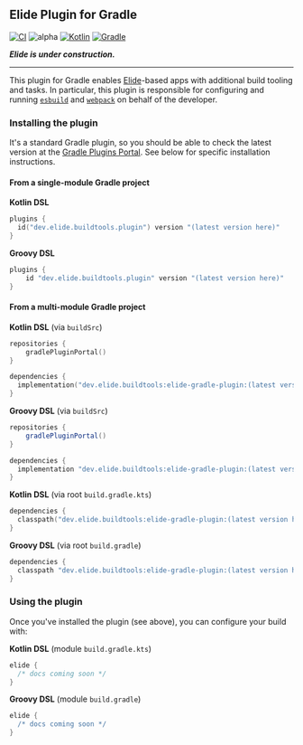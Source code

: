 
## Elide Plugin for Gradle

[![CI](https://github.com/elide-dev/buildtools/actions/workflows/pre-merge.yaml/badge.svg)](https://github.com/elide-dev/buildtools/actions/workflows/pre-merge.yaml)
![alpha](https://img.shields.io/badge/status-alpha-yellow.svg)
[![Kotlin](https://img.shields.io/badge/kotlin-1.7.0-blue.svg?logo=kotlin)](http://kotlinlang.org)
[![Gradle](https://img.shields.io/badge/gradle-7.x-blue.svg?logo=gradle)](http://gradle.org)

_**Elide is under construction.**_

<hr />

This plugin for Gradle enables [Elide](https://github.com/elide-dev)-based apps with additional build tooling and tasks.
In particular, this plugin is responsible for configuring and running [`esbuild`](https://esbuild.github.io) and
[`webpack`](https://webpack.js.org) on behalf of the developer.

### Installing the plugin

It's a standard Gradle plugin, so you should be able to check the latest version at the
[Gradle Plugins Portal](https://plugins.gradle.org). See below for specific installation instructions.

#### From a single-module Gradle project

**Kotlin DSL**
```kotlin
plugins {
  id("dev.elide.buildtools.plugin") version "(latest version here)"
}
```

**Groovy DSL**
```groovy
plugins {
    id "dev.elide.buildtools.plugin" version "(latest version here)"
}
```

#### From a multi-module Gradle project

**Kotlin DSL** (via `buildSrc`)
```kotlin
repositories {
    gradlePluginPortal()
}

dependencies {
  implementation("dev.elide.buildtools:elide-gradle-plugin:(latest version here)")
}
```

**Groovy DSL** (via `buildSrc`)
```groovy
repositories {
    gradlePluginPortal()
}

dependencies {
  implementation "dev.elide.buildtools:elide-gradle-plugin:(latest version here)"
}
```

**Kotlin DSL** (via root `build.gradle.kts`)
```kotlin
dependencies {
  classpath("dev.elide.buildtools:elide-gradle-plugin:(latest version here)")
}
```

**Groovy DSL** (via root `build.gradle`)
```groovy
dependencies {
  classpath "dev.elide.buildtools:elide-gradle-plugin:(latest version here)"
}
```


### Using the plugin

Once you've installed the plugin (see above), you can configure your build with:

**Kotlin DSL** (module `build.gradle.kts`)
```kotlin
elide {
  /* docs coming soon */
}
```

**Groovy DSL** (module `build.gradle`)
```groovy
elide {
  /* docs coming soon */
}
```
